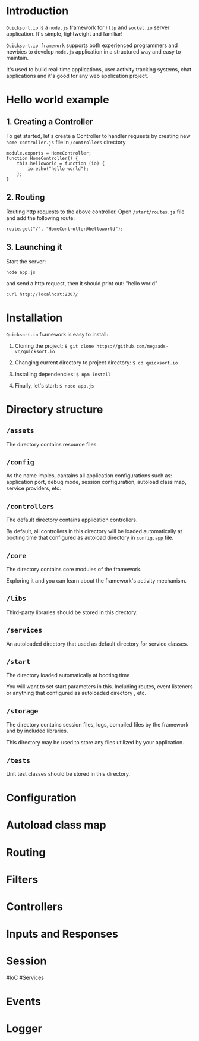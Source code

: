 # Introduction
`Quicksort.io` is a `node.js` framework for `http` and `socket.io` server application. It's simple, lightweight and familiar!

`Quicksort.io framework` supports both experienced programmers and newbies to develop `node.js` application in a structured way and easy to maintain.

It's used to build real-time applications, user activity tracking systems, chat applications and it's good for any web application project.


# Hello world example

## 1. Creating a Controller
To get started, let's create a Controller to handler requests by creating new `home-controller.js` file in `/controllers` directory

    module.exports = HomeController;
    function HomeController() {
        this.helloworld = function (io) {
            io.echo("hello world");
        };
    }

## 2. Routing
Routing http requests to the above controller. Open `/start/routes.js` file and add the following route:

    route.get("/", "HomeController@helloworld");

## 3. Launching it
Start the server:

    node app.js 

and send a http request, then it should print out: "hello world"

    curl http://localhost:2307/

# Installation
`Quicksort.io` framework is easy to install:

1. Cloning the project: `$ git clone https://github.com/megaads-vn/quicksort.io`

2. Changing current directory to project directory: `$ cd quicksort.io`

3. Installing dependencies: `$ npm install`

4. Finally, let's start: `$ node app.js`

# Directory structure

## `/assets`

The directory contains resource files.

## `/config`

As the name imples, cantains all application configurations such as: application port, debug mode, session configuration, autoload class map, service providers, etc.

## `/controllers`

The default directory contains application controllers.

By default, all controllers in this directory will be loaded automatically at booting time that configured as autoload directory in `config.app` file.

## `/core`

The directory contains core modules of the framework. 

Exploring it and you can learn about the framework's activity mechanism.

## `/libs`

Third-party libraries should be stored in this drectory.

## `/services`

An autoloaded directory that used  as default directory for service classes.

## `/start`

The directory loaded automatically at booting time

You will want to set start parameters in this. Including routes, event listeners or anything that configured as autoloaded directory , etc.

## `/storage`

The directory contains session files, logs, compiled files by the framework and by included libraries. 

This directory may be used to store any files utilized by your application.

## `/tests`

Unit test classes should be stored in this directory.

# Configuration
# Autoload class map
# Routing
# Filters
# Controllers
# Inputs and Responses
# Session
#IoC
#Services
# Events
# Logger